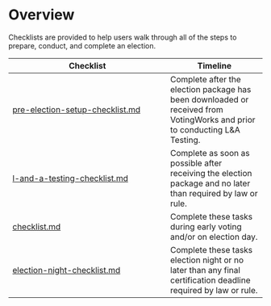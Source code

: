 # Overview

Checklists are provided to help users walk through all of the steps to prepare, conduct, and complete an election. &#x20;

<table><thead><tr><th width="297">Checklist</th><th>Timeline</th></tr></thead><tbody><tr><td><a data-mention href="pre-election-setup-checklist.md">pre-election-setup-checklist.md</a></td><td>Complete after the election package has been downloaded or received from VotingWorks and prior to conducting L&#x26;A Testing.</td></tr><tr><td><a data-mention href="../logic-and-accuracy-pre-election-testing/l-and-a-testing-checklist.md">l-and-a-testing-checklist.md</a></td><td>Complete as soon as possible after receiving the election package and no later than required by law or rule.</td></tr><tr><td><a data-mention href="checklist.md">checklist.md</a></td><td>Complete these tasks during early voting and/or on election day.</td></tr><tr><td><a data-mention href="election-night-checklist.md">election-night-checklist.md</a></td><td>Complete these tasks election night or no later than any final certification deadline required by law or rule.</td></tr></tbody></table>
